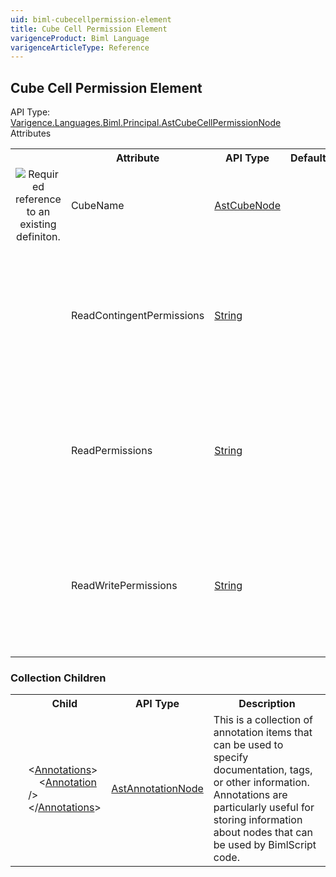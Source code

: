 ```yaml
---
uid: biml-cubecellpermission-element
title: Cube Cell Permission Element
varigenceProduct: Biml Language
varigenceArticleType: Reference
---
```

## Cube Cell Permission Element<div class="AssemblyInfoGroup"><div class="CrossReferenceGroup"><div class="CrossReferenceHeader">API Type:</div><div class="CrossReferenceValue"><a href="../api-reference/Varigence.Languages.Biml.Principal.AstCubeCellPermissionNode.html">Varigence.Languages.Biml.Principal.AstCubeCellPermissionNode</a></div></div></div><div class="AttributeGroup"><div class="AttributeGroupHeader">Attributes</div><table id="AttributeList" class="AttributeList"><tbody><tr><th class="AttributeIconColumnHeader">&nbsp;</th><th class="AttributeNameColumnHeader">Attribute</th><th class="AttributeTypeColumnHeader">API Type</th><th class="AttributeDefaultColumnHeader">Default</th><th class="AttributeSummaryColumnHeader">Description</th></tr><tr class="ad0"><td align="center" class="AttributeIcon"><img title="Required reference to an existing definiton." src="attributeRequiredReference.png"></td><td class="AttributeName">CubeName</td><td class="AttributeType"><a href="../api-reference/Varigence.Languages.Biml.Cube.AstCubeNode.html">AstCubeNode</a></td><td class="AttributeDefault">&nbsp;</td><td class="AttributeSummary"><div class ="SummaryItem">This value specifies the cube to which the permission is applied.</div></td></tr><tr class="ad1"><td align="center" class="AttributeIcon"><img title="" src="attribute.png"></td><td class="AttributeName">ReadContingentPermissions</td><td class="AttributeType"><a href="https://msdn.microsoft.com/en-us/library/System.String.aspx">String</a></td><td class="AttributeDefault">&nbsp;</td><td class="AttributeSummary"><div class ="SummaryItem">This value is a Multidimensional Expressions (MDX) expression that specifies which cube cells have contingent read access for the specified principal.</div></td></tr><tr class="ad0"><td align="center" class="AttributeIcon"><img title="" src="attribute.png"></td><td class="AttributeName">ReadPermissions</td><td class="AttributeType"><a href="https://msdn.microsoft.com/en-us/library/System.String.aspx">String</a></td><td class="AttributeDefault">&nbsp;</td><td class="AttributeSummary"><div class ="SummaryItem">This value is a Multidimensional Expressions (MDX) expression that specifies which cube cells have read access for the specified principal.</div></td></tr><tr class="ad1"><td align="center" class="AttributeIcon"><img title="" src="attribute.png"></td><td class="AttributeName">ReadWritePermissions</td><td class="AttributeType"><a href="https://msdn.microsoft.com/en-us/library/System.String.aspx">String</a></td><td class="AttributeDefault">&nbsp;</td><td class="AttributeSummary"><div class ="SummaryItem">This value is a Multidimensional Expressions (MDX) expression that specifies which cube cells have read/write access for the specified principal.</div></td></tr></tbody></table></div><div class="ChildGroup">### Collection Children<table id="ChildList" class="ChildList"><tbody><tr><th class="ChildIconColumnHeader">&nbsp;</th><th class="ChildNameColumnHeader">Child</th><th class="ChildTypeColumnHeader">API Type</th><th class="ChildSummaryColumnHeader">Description</th></tr><tr class="cd0"><td align="center" class="ChildIcon"><img title="" src="collectionChild.png"><div class="RequiredIcon" title="Required Child"></div><td class="ChildName"><span class="punc">&lt;</span><a href=Varigence.Languages.Biml.AstNode_Annotations.html">Annotations</a><span class="punc">&gt;</span><br />&nbsp;&nbsp;&nbsp;&nbsp;<span class="punc">&lt;</span><a href=Varigence.Languages.Biml.AstAnnotationNode.html">Annotation</a> <span class="punc">/&gt;</span><br /><span class="punc">&lt;/</span><a href=Varigence.Languages.Biml.AstNode_Annotations.html">Annotations</a><span class="punc">&gt;</span></td><td class="ChildType"><a href="../api-reference/Varigence.Languages.Biml.AstAnnotationNode.html">AstAnnotationNode</a></td><td class="ChildSummary"><div class ="SummaryItem">This is a collection of annotation items that can be used to specify documentation, tags, or other information.  Annotations are particularly useful for storing information about nodes that can be used by BimlScript code.</div></td></tr></tbody></table></div>